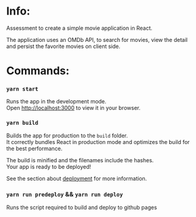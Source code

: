 # Info:

Assessment to create a simple movie application in React.

The application uses an OMDb API, to search for movies, view the detail and persist the favorite movies on client side.

# Commands:

### `yarn start`

Runs the app in the development mode.\
Open [http://localhost:3000](http://localhost:3000) to view it in your browser.

### `yarn build`

Builds the app for production to the `build` folder.\
It correctly bundles React in production mode and optimizes the build for the best performance.

The build is minified and the filenames include the hashes.\
Your app is ready to be deployed!

See the section about [deployment](https://facebook.github.io/create-react-app/docs/deployment) for more information.

### `yarn run predeploy` && `yarn run deploy`

Runs the script required to build and deploy to github pages
